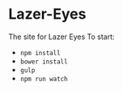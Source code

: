 # Lazer-Eyes
The site for Lazer Eyes
To start:

- `npm install`
- `bower install`
- `gulp`
- `npm run watch`
